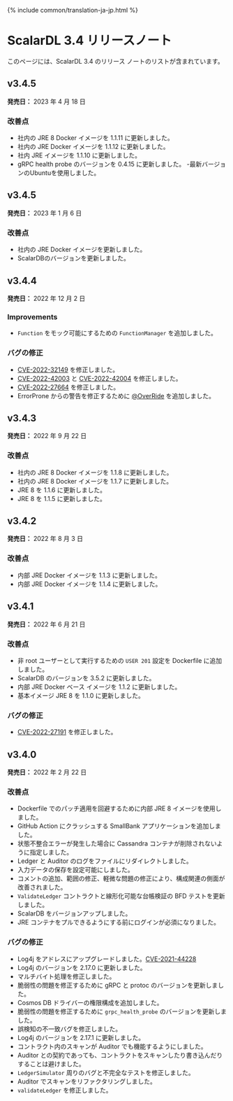 {% include common/translation-ja-jp.html %}

# ScalarDL 3.4 リリースノート

このページには、ScalarDL 3.4 のリリース ノートのリストが含まれています。

## v3.4.5

**発売日：** 2023 年 4 月 18 日

### 改善点

- 社内の JRE 8 Docker イメージを 1.1.11 に更新しました。
- 社内の JRE Docker イメージを 1.1.12 に更新しました。
- 社内 JRE イメージを 1.1.10 に更新しました。
- gRPC health probe のバージョンを 0.4.15 に更新しました。
  -最新バージョンのUbuntuを使用しました。

## v3.4.5

**発売日：** 2023 年 1 月 6 日

### 改善点

- 社内の JRE Docker イメージを更新しました。
- ScalarDBのバージョンを更新しました。

## v3.4.4

**発売日：** 2022 年 12 月 2 日

### Improvements

- `Function` をモック可能にするための `FunctionManager` を追加しました。

### バグの修正

- [CVE-2022-32149](https://github.com/advisories/GHSA-69ch-w2m2-3vjp "CVE-2022-32149") を修正しました。
- [CVE-2022-42003](https://github.com/advisories/GHSA-jjjh-jjxp-wpff) と [CVE-2022-42004](https://github.com/advisories/GHSA-rgv9-q543-rqg4) を修正しました。
- [CVE-2022-27664](https://github.com/advisories/GHSA-69cg-p879-7622) を修正しました。
- ErrorProne からの警告を修正するために [@OverRide](https://github.com/OverRide) を追加しました。

## v3.4.3

**発売日：** 2022 年 9 月 22 日

### 改善点

- 社内の JRE 8 Docker イメージを 1.1.8 に更新しました。
- 社内の JRE 8 Docker イメージを 1.1.7 に更新しました。
- JRE 8 を 1.1.6 に更新しました。
- JRE 8 を 1.1.5 に更新しました。

## v3.4.2

**発売日：** 2022 年 8 月 3 日

### 改善点

- 内部 JRE Docker イメージを 1.1.3 に更新しました。
- 内部 JRE Docker イメージを 1.1.4 に更新しました。

## v3.4.1

**発売日：** 2022 年 6 月 21 日

### 改善点

- 非 root ユーザーとして実行するための `USER 201` 設定を Dockerfile に追加しました。
- ScalarDB のバージョンを 3.5.2 に更新しました。
- 内部 JRE Docker ベース イメージを 1.1.2 に更新しました。
- 基本イメージ JRE 8 を 1.1.0 に更新しました。

### バグの修正

- [CVE-2022-27191](https://github.com/advisories/GHSA-8c26-wmh5-6g9v) を修正しました。

## v3.4.0

**発売日：** 2022 年 2 月 22 日

### 改善点

- Dockerfile でのパッチ適用を回避するために内部 JRE 8 イメージを使用しました。
- GitHub Action にクラッシュする SmallBank アプリケーションを追加しました。
- 状態不整合エラーが発生した場合に Cassandra コンテナが削除されないように指定しました。
- Ledger と Auditor のログをファイルにリダイレクトしました。
- 入力データの保存を設定可能にしました。
- コメントの追加、範囲の修正、軽微な問題の修正により、構成関連の側面が改善されました。
- `ValidateLedger` コントラクトと線形化可能な台帳検証の BFD テストを更新しました。
- ScalarDB をバージョンアップしました。
- JRE コンテナをプルできるようにする前にログインが必須になりました。

### バグの修正

- Log4j をアドレスにアップグレードしました。[CVE-2021-44228](https://github.com/advisories/GHSA-jfh8-c2jp-5v3q)
- Log4j のバージョンを 2.17.0 に更新しました。
- マルチバイト処理を修正しました。
- 脆弱性の問題を修正するために gRPC と protoc のバージョンを更新しました。
- Cosmos DB ドライバーの権限構成を追加しました。
- 脆弱性の問題を修正するために `grpc_health_probe` のバージョンを更新しました。
- 誤検知の不一致バグを修正しました。
- Log4j のバージョンを 2.17.1 に更新しました。
- コントラクト内のスキャンが Auditor でも機能するようにしました。
- Auditor との契約であっても、コントラクトをスキャンしたり書き込んだりすることは避けました。
- `LedgerSimulator` 周りのバグと不完全なテストを修正しました。
- Auditor でスキャンをリファクタリングしました。
- `validateLedger` を修正しました。
